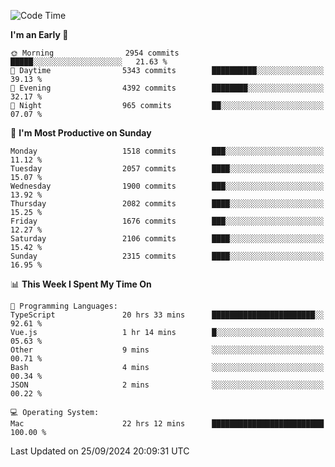 <!--START_SECTION:waka-->
![Code Time](http://img.shields.io/badge/Code%20Time-4%2C384%20hrs%2040%20mins-blue)

**I'm an Early 🐤** 

```text
🌞 Morning                2954 commits        █████░░░░░░░░░░░░░░░░░░░░   21.63 % 
🌆 Daytime                5343 commits        ██████████░░░░░░░░░░░░░░░   39.13 % 
🌃 Evening                4392 commits        ████████░░░░░░░░░░░░░░░░░   32.17 % 
🌙 Night                  965 commits         ██░░░░░░░░░░░░░░░░░░░░░░░   07.07 % 
```
📅 **I'm Most Productive on Sunday** 

```text
Monday                   1518 commits        ███░░░░░░░░░░░░░░░░░░░░░░   11.12 % 
Tuesday                  2057 commits        ████░░░░░░░░░░░░░░░░░░░░░   15.07 % 
Wednesday                1900 commits        ███░░░░░░░░░░░░░░░░░░░░░░   13.92 % 
Thursday                 2082 commits        ████░░░░░░░░░░░░░░░░░░░░░   15.25 % 
Friday                   1676 commits        ███░░░░░░░░░░░░░░░░░░░░░░   12.27 % 
Saturday                 2106 commits        ████░░░░░░░░░░░░░░░░░░░░░   15.42 % 
Sunday                   2315 commits        ████░░░░░░░░░░░░░░░░░░░░░   16.95 % 
```


📊 **This Week I Spent My Time On** 

```text
💬 Programming Languages: 
TypeScript               20 hrs 33 mins      ███████████████████████░░   92.61 % 
Vue.js                   1 hr 14 mins        █░░░░░░░░░░░░░░░░░░░░░░░░   05.63 % 
Other                    9 mins              ░░░░░░░░░░░░░░░░░░░░░░░░░   00.71 % 
Bash                     4 mins              ░░░░░░░░░░░░░░░░░░░░░░░░░   00.34 % 
JSON                     2 mins              ░░░░░░░░░░░░░░░░░░░░░░░░░   00.22 % 

💻 Operating System: 
Mac                      22 hrs 12 mins      █████████████████████████   100.00 % 
```


 Last Updated on 25/09/2024 20:09:31 UTC
<!--END_SECTION:waka-->
